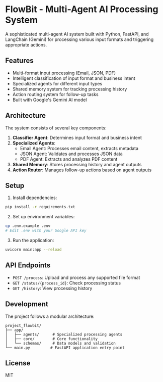 # FlowBit - Multi-Agent AI Processing System

A sophisticated multi-agent AI system built with Python, FastAPI, and LangChain (Gemini) for processing various input formats and triggering appropriate actions.

## Features

- Multi-format input processing (Email, JSON, PDF)
- Intelligent classification of input format and business intent
- Specialized agents for different input types
- Shared memory system for tracking processing history
- Action routing system for follow-up tasks
- Built with Google's Gemini AI model

## Architecture

The system consists of several key components:

1. **Classifier Agent**: Determines input format and business intent
2. **Specialized Agents**:
   - Email Agent: Processes email content, extracts metadata
   - JSON Agent: Validates and processes JSON data
   - PDF Agent: Extracts and analyzes PDF content
3. **Shared Memory**: Stores processing history and agent outputs
4. **Action Router**: Manages follow-up actions based on agent outputs

## Setup

1. Install dependencies:
```bash
pip install -r requirements.txt
```

2. Set up environment variables:
```bash
cp .env.example .env
# Edit .env with your Google API key
```

3. Run the application:
```bash
uvicorn main:app --reload
```

## API Endpoints

- `POST /process`: Upload and process any supported file format
- `GET /status/{process_id}`: Check processing status
- `GET /history`: View processing history

## Development

The project follows a modular architecture:

```
project_flowbit/
├── app/
│   ├── agents/      # Specialized processing agents
│   ├── core/        # Core functionality
│   └── schemas/     # Data models and validation
└── main.py         # FastAPI application entry point
```

## License

MIT 